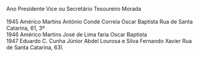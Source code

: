 Ano        Presidente              Vice ou Secretário          Tesoureiro                Morada\
\
1945       Américo Martins           António Condé Correia       Oscar Baptista          Rua de Santa Catarina, 61, 3º\
1946       Américo Martins           José de Lima faria          Oscar Baptista\
1947       Eduardo C. Cunha Júnior   Abdel Lourosa e Silva       Fernando Xavier         Rua de Santa Catarina, 63\
